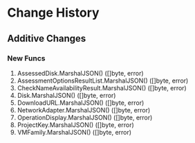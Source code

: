 # Change History

## Additive Changes

### New Funcs

1. AssessedDisk.MarshalJSON() ([]byte, error)
1. AssessmentOptionsResultList.MarshalJSON() ([]byte, error)
1. CheckNameAvailabilityResult.MarshalJSON() ([]byte, error)
1. Disk.MarshalJSON() ([]byte, error)
1. DownloadURL.MarshalJSON() ([]byte, error)
1. NetworkAdapter.MarshalJSON() ([]byte, error)
1. OperationDisplay.MarshalJSON() ([]byte, error)
1. ProjectKey.MarshalJSON() ([]byte, error)
1. VMFamily.MarshalJSON() ([]byte, error)
